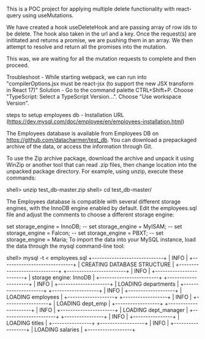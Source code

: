 This is a POC project for applying multiple delete functionality with react-query using useMutations.

We have created a hook useDeleteHook and are passing array of row ids to be delete. The hook also taken in the url and a key.
Once the request(s) are inititated and returns a promise, we are pushing them in an array. We then attempt to resolve and return all the promises into the mutation.

This was, we are waiting for all the mutation requests to complete and then proceed.

Troubleshoot - While starting webpack, we can run into "compilerOptions.jsx must be react-jsx (to support the new JSX transform in React 17)" 
Solution - Go to the command palette CTRL+Shift+P. Choose "TypeScript: Select a TypeScript Version...". Choose "Use workspace Version".

steps to setup employees db - Installation URL (https://dev.mysql.com/doc/employee/en/employees-installation.html)

The Employees database is available from Employees DB on https://github.com/datacharmer/test_db. You can download a prepackaged archive of the data, or access the information through Git.

To use the Zip archive package, download the archive and unpack it using WinZip or another tool that can read .zip files, then change location into the unpacked package directory. For example, using unzip, execute these commands:

shell> unzip test_db-master.zip
shell> cd test_db-master/

The Employees database is compatible with several different storage engines, with the InnoDB engine enabled by default. Edit the employees.sql file and adjust the comments to choose a different storage engine:

   set storage_engine = InnoDB;
-- set storage_engine = MyISAM;
-- set storage_engine = Falcon;
-- set storage_engine = PBXT;
-- set storage_engine = Maria;
To import the data into your MySQL instance, load the data through the mysql command-line tool:


shell> mysql -t < employees.sql
+-----------------------------+
| INFO                        |
+-----------------------------+
| CREATING DATABASE STRUCTURE |
+-----------------------------+
+------------------------+
| INFO                   |
+------------------------+
| storage engine: InnoDB |
+------------------------+
+---------------------+
| INFO                |
+---------------------+
| LOADING departments |
+---------------------+
+-------------------+
| INFO              |
+-------------------+
| LOADING employees |
+-------------------+
+------------------+
| INFO             |
+------------------+
| LOADING dept_emp |
+------------------+
+----------------------+
| INFO                 |
+----------------------+
| LOADING dept_manager |
+----------------------+
+----------------+
| INFO           |
+----------------+
| LOADING titles |
+----------------+
+------------------+
| INFO             |
+------------------+
| LOADING salaries |
+------------------+
